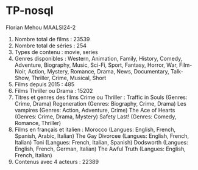 # TP-nosql

Florian Mehou
MAALSI24-2

1. Nombre total de films : 23539
2. Nombre total de séries : 254
3. Types de contenu : movie, series
4. Genres disponibles : Western, Animation, Family, History, Comedy, Adventure, Biography, Music, Sci-Fi, Sport, Fantasy, Horror, War, Film-Noir, Action, Mystery, Romance, Drama, News, Documentary, Talk-Show, Thriller, Crime, Musical, Short
5. Films depuis 2015 : 485
8. Films Thriller ou Drama : 15202
9. Titres et genres des films Crime ou Thriller :
Traffic in Souls (Genres: Crime, Drama)
Regeneration (Genres: Biography, Crime, Drama)
Les vampires (Genres: Action, Adventure, Crime)
The Ace of Hearts (Genres: Crime, Drama, Mystery)
Safety Last! (Genres: Comedy, Romance, Thriller)
10. Films en français et italien :
Morocco (Langues: English, French, Spanish, Arabic, Italian)
The Gay Divorcee (Langues: English, French, Italian)
Toni (Langues: French, Italian, Spanish)
Dodsworth (Langues: English, French, German, Italian)
The Awful Truth (Langues: English, French, Italian)
12. Contenus avec 4 acteurs : 22389